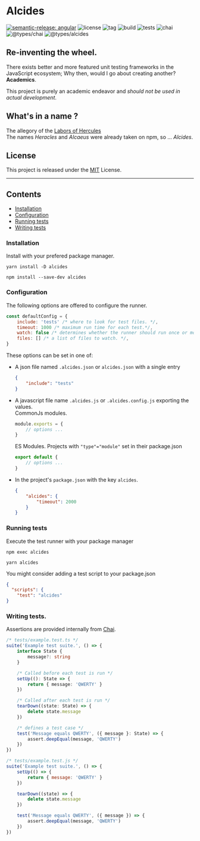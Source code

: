 # Alcides

[![semantic-release: angular](https://img.shields.io/badge/semantic--release-angular-e10079?logo=semantic-release)](https://github.com/semantic-release/semantic-release)
![license](https://img.shields.io/github/license/augustinesaidimu/alcides)
![tag](https://img.shields.io/github/v/tag/augustinesaidimu/alcides?sort=semver)
![build](https://img.shields.io/github/workflow/status/augustinesaidimu/alcides/Release)
![tests](https://img.shields.io/github/workflow/status/augustinesaidimu/alcides/Test?label=tests)
![chai](https://img.shields.io/npm/dependency-version/alcides/chai)
![@types/chai](https://img.shields.io/npm/dependency-version/alcides/@types/chai)
![@types/alcides](https://img.shields.io/npm/dependency-version/alcides/@types/alcides)

## Re-inventing the wheel.

There exists better and more featured unit testing frameworks in the JavaScript
ecosystem; Why then, would I go about creating another? **Academics**. <br/>

This project is purely an academic endeavor and _should not be used in actual development_.

## What's in a name ?

The allegory of the [Labors of Hercules](https://en.wikipedia.org/wiki/Labours_of_Hercules) <br/>
The names _Heracles_ and _Alcaeus_ were already taken on npm, so ... _Alcides_.

## License

This project is released under the [MIT](https://choosealicense.com/licenses/mit/) License.

<hr/>

## Contents

-   [Installation](#installation)
-   [Configuration](#configuration)
-   [Running tests](#running-tests)
-   [Writing tests](#writing-tests)

### Installation

Install with your prefered package manager.

```
yarn install -D alcides
```

```
npm install --save-dev alcides
```

### Configuration

The following options are offered to configure the runner.

```javascript
const defaultConfig = {
    include: 'tests' /* where to look for test files. */,
    timeout: 1000 /* maximum run time for each test.*/,
    watch: false /* determines whether the runner should run once or monitor for changes.*/,
    files: [] /* a list of files to watch. */,
}
```

These options can be set in one of:

-   A json file named `.alcides.json` or `alcides.json` with a single entry
    ```json
    {
        "include": "tests"
    }
    ```
-   A javascript file name `.alcides.js` or `.alcides.config.js` exporting the values. <br/>
    CommonJs modules.
    ```javascript
    module.exports = {
        // options ...
    }
    ```
    ES Modules. Projects with `"type"="module"` set in their package.json
    ```javascript
    export default {
        // options ...
    }
    ```
-   In the project's `package.json` with the key `alcides`.
    ```json
    {
        "alcides": {
            "timeout": 2000
        }
    }
    ```

### Running tests

Execute the test runner with your package manager

```
npm exec alcides
```

```
yarn alcides
```

You might consider adding a test script to your package.json

```json
{
  "scripts": {
    "test": "alcides"
}
```

### Writing tests.

Assertions are provided internally from [Chai](https://www.npmjs.com/package/chai).

```typescript
/* tests/example.test.ts */
suite('Example test suite.', () => {
    interface State {
        message?: string
    }

    /* Called before each test is run */
    setUp((): State => {
        return { message: 'QWERTY' }
    })

    /* Called after each test is run */
    tearDown((state: State) => {
        delete state.message
    })

    /* defines a test case */
    test('Message equals QWERTY', ({ message }: State) => {
        assert.deepEqual(message, 'QWERTY')
    })
})
```

```javascript
/* tests/example.test.js */
suite('Example test suite.', () => {
    setUp(() => {
        return { message: 'QWERTY' }
    })

    tearDown((state) => {
        delete state.message
    })

    test('Message equals QWERTY', ({ message }) => {
        assert.deepEqual(message, 'QWERTY')
    })
})
```
